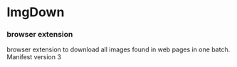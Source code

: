 # ImgDown

### browser extension

browser extension to download all images found in web pages in one batch.
Manifest version 3
